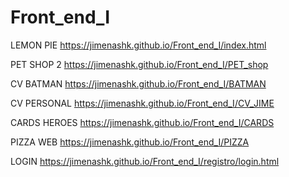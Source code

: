 # Front_end_I


LEMON PIE https://jimenashk.github.io/Front_end_I/index.html

PET SHOP 2 https://jimenashk.github.io/Front_end_I/PET_shop

CV BATMAN https://jimenashk.github.io/Front_end_I/BATMAN

CV PERSONAL https://jimenashk.github.io/Front_end_I/CV_JIME

CARDS HEROES https://jimenashk.github.io/Front_end_I/CARDS

PIZZA WEB https://jimenashk.github.io/Front_end_I/PIZZA

LOGIN https://jimenashk.github.io/Front_end_I/registro/login.html



